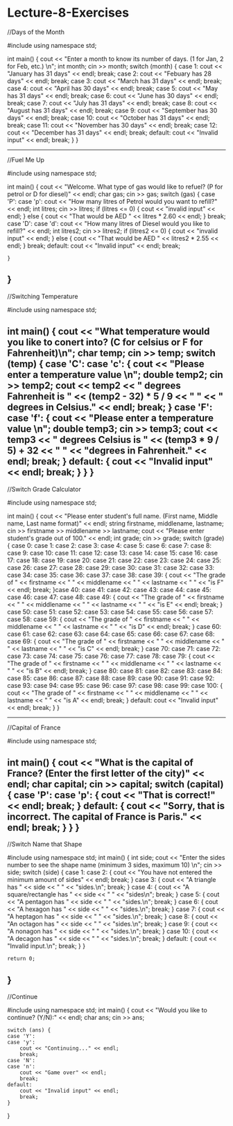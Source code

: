 # Lecture-8-Exercises

//Days of the Month

#include <iostream>
using namespace std;

int main() {
	cout << "Enter a month to know its number of days. (1 for Jan, 2 for Feb, etc.) \n";
	int month;
	cin >> month;
	switch (month) {
	case 1:
		cout << "January has 31 days" << endl;
		break;
	case 2:
		cout << "Febuary has 28 days" << endl;
		break;
	case 3:
		cout << "March has 31 days" << endl;
		break;
	case 4: 
		cout << "April has 30 days" << endl;
		break;
	case 5:
		cout << "May has 31 days" << endl;
		break;
	case 6:
		cout << "June has 30 days" << endl;
		break;
	case 7:
		cout << "July has 31 days" << endl;
		break;
	case 8:
		cout << "August has 31 days" << endl;
		break;
	case 9:
		cout << "September has 30 days" << endl;
		break;
	case 10:
		cout << "October has 31 days" << endl;
		break;
	case 11:
		cout << "November has 30 days" << endl;
		break;
	case 12:
		cout << "December has 31 days" << endl;
		break;
	default:
		cout << "Invalid input" << endl;
		break;
	}
}
  
  --------------------------------------------------------------
  
 //Fuel Me Up
  
  #include <iostream>
using namespace std;

int main() {
	cout << "Welcome. What type of gas would like to refuel? (P for petrol or D for diesel)" << endl;
	char gas;
	cin >> gas;
	switch (gas) {
	case 'P':
	case 'p':
		cout << "How many litres of Petrol would you want to refill?" << endl;
		int litres;
		cin >> litres;
		if (litres <= 0) {
			cout << "invalid input" << endl;
		}
		else {
			cout << "That would be AED " << litres * 2.60 << endl;
		}
		break;
	case 'D':
	case 'd':
		cout << "How many litres of Diesel would you like to refill?" << endl;
		int litres2;
		cin >> litres2;
		if (litres2 <= 0) {
			cout << "invalid input" << endl;
		}
		else {
			cout << "That would be AED " << litres2 * 2.55 << endl;
		}
		break;
	default:
		cout << "Invalid input" << endl;
		break;

	}
}
----------------------------------------------------
//Switching Temperature
                                   
#include <iostream>
using namespace std;

int main()
{
    cout << "What temperature would you like to conert into? (C for celsius or F for Fahrenheit)\n";
    char temp;
    cin >> temp;
    switch (temp) {
    case 'C':
    case 'c':
    {
        cout << "Please enter a temperature value \n";
        double temp2;
        cin >> temp2;
        cout << temp2 << " degrees Fahrenheit is " << (temp2 - 32) * 5 / 9 << " " << " degrees in Celsius." << endl;
        break;
    }
    case 'F':
    case 'f':
    {
        cout << "Please enter a temperature value \n";
        double temp3;
        cin >> temp3;
        cout << temp3 << " degrees Celsius is " << (temp3 * 9 / 5) + 32 << " " << "degrees in Fahrenheit." << endl;
        break;
    }
    default:
    {
        cout << "Invalid input" << endl;
        break;
    }
    }
}
--------------------------------------------------------
 
 //Switch Grade Calculator
  
  #include <iostream>
using namespace std;

int main()
{
	cout << "Please enter student's full name. (First name, Middle name, Last name format)" << endl;
	string firstname, middlename, lastname;
	cin >> firstname >> middlename >> lastname;
	cout << "Please enter student's grade out of 100." << endl;
	int grade;
	cin >> grade;
	switch (grade) {
	case 0:
	case 1:
	case 2:
	case 3:
	case 4:
	case 5:
	case 6:
	case 7:
	case 8:
	case 9:
	case 10:
	case 11:
	case 12:
	case 13:
	case 14:
	case 15:
	case 16:
	case 17:
	case 18:
	case 19:
	case 20:
	case 21:
	case 22:
	case 23:
	case 24:
	case 25:
	case 26:
	case 27:
	case 28:
	case 29:
	case 30:
	case 31:
	case 32:
	case 33:
	case 34:
	case 35:
	case 36:
	case 37:
	case 38:
	case 39: 
	{
		cout << "The grade of " << firstname << " " << middlename << " " << lastname << " " << "is F" << endl;
		break;
	}case 40:
	case 41:
	case 42:
	case 43:
	case 44:
	case 45:
	case 46:
	case 47:
	case 48:
	case 49:
	{
		cout << "The grade of " << firstname << " " << middlename << " " << lastname << " " << "is E" << endl;
		break;
	}
	case 50:
	case 51:
	case 52:
	case 53:
	case 54:
	case 55:
	case 56:
	case 57:
	case 58:
	case 59:
	{
		cout << "The grade of " << firstname << " " << middlename << " " << lastname << " " << "is D" << endl;
		break;
	}
	case 60:
	case 61:
	case 62:
	case 63:
	case 64:
	case 65:
	case 66:
	case 67:
	case 68:
	case 69:
	{
		cout << "The grade of " << firstname << " " << middlename << " " << lastname  << " " << "is C" << endl;
		break;
	}
	case 70:
	case 71:
	case 72:
	case 73:
	case 74:
	case 75:
	case 76:
	case 77:
	case 78:
	case 79:
	{
		cout << "The grade of " << firstname << " " << middlename << " " << lastname << " " << "is B" << endl;
		break;
	}
	case 80:
	case 81:
	case 82:
	case 83:
	case 84:
	case 85:
	case 86:
	case 87:
	case 88:
	case 89:
	case 90:
	case 91:
	case 92:
	case 93:
	case 94:
	case 95:
	case 96:
	case 97:
	case 98:
	case 99:
	case 100:
	{
		cout << "The grade of " << firstname << " " << middlename << " " << lastname << " " << "is A" << endl;
		break;
	}
	default:
		cout << "Invalid input" << endl;
		break;
	} 
}

------------------------------------------------------
  
//Capital of France
  
#include <iostream> 
using namespace std;

int main()
{
	cout << "What is the capital of France? (Enter the first letter of the city)" << endl;
	char capital;
	cin >> capital;
	switch (capital)
	{
	case 'P':
	case 'p':
	{
		cout << "That is correct!" << endl;
		break;
	}
	default:
	{
		cout << "Sorry, that is incorrect. The capital of France is Paris." << endl;
		break;
	}
	}
}
----------------------------------------------------
//Switch Name that Shape
  
 #include<iostream>
using namespace std;
int main()
{
	int side;
	cout << "Enter the sides number to see the shape name (minimum 3 sides, maximum 10) \n";
	cin >> side;
	switch (side) {
	case 1:
	case 2:
	{
		cout << "You have not entered the minimum amount of sides" << endl;
		break;
	}
	case 3:
	{
		cout << "A triangle has " << side << " " << "sides.\n";
		break;
	}
	case 4:
	{
		cout << "A square/rectangle has " << side << " " << "sides\n";
		break;
	}
	case 5:
	{
		cout << "A pentagon has " << side << " " << "sides.\n";
		break;
	}
	case 6:
	{
		cout << "A hexagon has " << side << " " << "sides.\n";
		break;
	}
	case 7:
	{
		cout << "A heptagon has " << side << " " << "sides.\n";
		break;
	}
	case 8:
	{
		cout << "An octagon has " << side << " " << "sides.\n";
		break;
	}
	case 9:
	{
		cout << "A nonagon has " << side << " " << "sides.\n";
		break;
	}
	case 10:
	{
		cout << "A decagon has " << side << " " << "sides.\n";
		break;
	}
	default:
	{
		cout << "Invalid input.\n";
		break;
	}
	}

	return 0;
}
----------------------------------------------------
 //Continue
  
  #include <iostream>
using namespace std;
int main() {
	cout << "Would you like to continue? (Y/N):" << endl;
	char ans;
	cin >> ans;
	
	switch (ans) {
	case 'Y':
	case 'y':
		cout << "Continuing..." << endl;
		break;
	case 'N':
	case 'n':
		cout << "Game over" << endl;
		break;
	default:
		cout << "Invalid input" << endl;
		break;
	}
}

